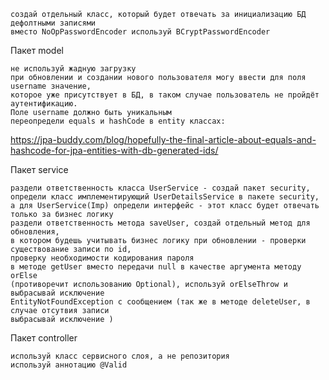     создай отдельный класс, который будет отвечать за инициализацию БД дефолтными записями
    вместо NoOpPasswordEncoder используй BCryptPasswordEncoder

Пакет model

    не используй жадную загрузку
    при обновлении и создании нового пользователя могу ввести для поля username значение,  
    которое уже присутствует в БД, в таком случае пользователь не пройдёт аутентификацию. 
    Поле username должно быть уникальным
    переопредели equals и hashCode в entity классах:
https://jpa-buddy.com/blog/hopefully-the-final-article-about-equals-and-hashcode-for-jpa-entities-with-db-generated-ids/

Пакет service

    раздели ответственность класса UserService - создай пакет security, 
    определи класс имплементирующий UserDetailsService в пакете security, 
    а для UserService(Imp) определи интерфейс - этот класс будет отвечать только за бизнес логику
    раздели ответственность метода saveUser, создай отдельный метод для обновления, 
    в котором будешь учитывать бизнес логику при обновлении - проверки существование записи по id, 
    проверку необходимости кодирования пароля
    в методе getUser вместо передачи null в качестве аргумента методу orElse 
    (противоречит использованию Optional), используй orElseThrow и выбрасывай исключение 
    EntityNotFoundException с сообщением (так же в методе deleteUser, в случае отсутвия записи 
    выбрасывай исключение )

Пакет controller

    используй класс сервисного слоя, а не репозитория
    используй аннотацию @Valid